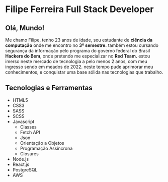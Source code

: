 # Filipe Ferreira Full Stack Developer

## Olá, Mundo!
Me chamo Filipe, tenho 23 anos de idade, sou estudante de **ciência da computação** onde me encontro no **3º semestre.**
também estou cursando segurança da informação pelo programa do governo federal do Brasil **Hackers do Bem**, onde pretendo me especializar no **Red Team.**
estou imerso neste mercado de tecnologia a pelo menos 2 anos, com meu ingresso sendo em meados de 2022.
neste tempo pude aprimorar meu conhecimentos, e conquistar uma base sólida nas tecnologias que trabalho.

## Tecnologias e Ferramentas
- HTML5
- CSS3
- SASS
- SCSS
- Javascript
  - Classes
  - Fetch API
  - Json
  - Orientação a Objetos
  - Programação Assíncrona
  - Closures
- Node.js
- React.js
- PostgreSQL
- AWS
